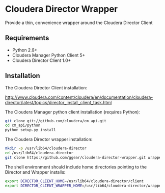 # Cloudera Director Wrapper

Provide a thin, convenience wrapper around the Cloudera Director Client

## Requirements

* Python 2.6+
* Cloudera Manager Python Client 5+
* Cloudera Director Client 1.0+

## Installation

The Cloudera Director Client installation:

http://www.cloudera.com/content/cloudera/en/documentation/cloudera-director/latest/topics/director_install_client_task.html

The Cloudera Manager python client installation (requires Python):

```bash
git clone git://github.com/cloudera/cm_api.git
cd cm_api/python
python setup.py install
```

The Cloudera Director wrapper installation:

```bash
mkdir -p /usr/lib64/cloudera-director
cd /usr/lib64/cloudera-director
git clone https://github.com/ggear/cloudera-director-wrapper.git wrapper
```

The shell environment should include home directories pointing to the Director and Wrapper installs: 

```bash
export DIRECTOR_CLIENT_HOME=/usr/lib64/cloudera-director/client
export DIRECTOR_CLIENT_WRAPPER_HOME=/usr/lib64/cloudera-director/wrapper
```
